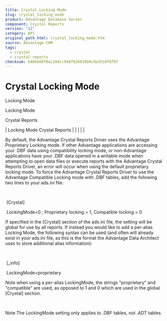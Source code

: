 ```yaml
---
title: Crystal Locking Mode
slug: crystal_locking_mode
product: Advantage Database Server
component: Crystal Reports
version: "12"
category: API
original_path_html: crystal_locking_mode.htm
source: Advantage CHM
tags:
  - crystal
  - crystal-reports
checksum: b46bb60f0ac104cc948f826039b0c9a3510f9f97
---
```


# Crystal Locking Mode

Locking Mode

Locking Mode

Crystal Reports

| Locking Mode  Crystal Reports |  |  |  |  |

By default, the Advantage Crystal Reports Driver uses the Advantage Proprietary Locking mode. If other Advantage applications are accessing your .DBF data using compatibility locking mode, or non-Advantage applications have your .DBF data opened in a writable mode when attempting to open data files or execute reports with the Advantage Crystal Reports Driver, an error will occur when using the default proprietary locking mode. To force the Advantage Crystal Reports Driver to use the Advantage Compatible Locking mode with .DBF tables, add the following two lines to your ads.ini file:

 

 [Crystal]

 LockingMode=0 ; Proprietary locking = 1, Compatible locking = 0

If specified in the [Crystal] section of the ads.ini file, the setting will be global for use by all reports. If instead you would like to add a per-alias Locking Mode, the following syntax can be used (and often will already exist in your ads.ini file, as this is the format the Advantage Data Architect uses to store additional alias information):

 

 [<YourAliasName>\_info]

 LockingMode=proprietary

Note when using a per-alias LockingMode, the strings "proprietary" and "compatible" are used, as opposed to 1 and 0 which are used in the global [Crystal] section.

 

Note The LockingMode setting only applies to .DBF tables, not .ADT tables.
